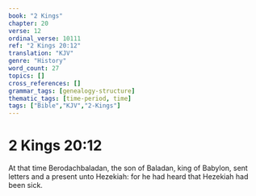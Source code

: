 ```yaml
---
book: "2 Kings"
chapter: 20
verse: 12
ordinal_verse: 10111
ref: "2 Kings 20:12"
translation: "KJV"
genre: "History"
word_count: 27
topics: []
cross_references: []
grammar_tags: [genealogy-structure]
thematic_tags: [time-period, time]
tags: ["Bible","KJV","2-Kings"]
---
```


# 2 Kings 20:12

At that time Berodachbaladan, the son of Baladan, king of Babylon, sent letters and a present unto Hezekiah: for he had heard that Hezekiah had been sick.
